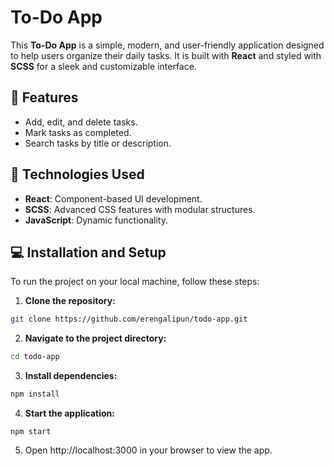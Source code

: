 # To-Do App

This **To-Do App** is a simple, modern, and user-friendly application designed to help users organize their daily tasks. It is built with **React** and styled with **SCSS** for a sleek and customizable interface.

## 🎯 Features

- Add, edit, and delete tasks.
- Mark tasks as completed.
- Search tasks by title or description.

## 🚀 Technologies Used

- **React**: Component-based UI development.
- **SCSS**: Advanced CSS features with modular structures.
- **JavaScript**: Dynamic functionality.

## 💻 Installation and Setup

To run the project on your local machine, follow these steps:

1. **Clone the repository:**
```bash
git clone https://github.com/erengalipun/todo-app.git
```

2. **Navigate to the project directory:**
```bash
cd todo-app
```

3. **Install dependencies:**
```bash
npm install
```

4. **Start the application:**
```
npm start
```

5. Open http://localhost:3000 in your browser to view the app.
